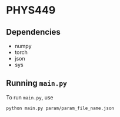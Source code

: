 # PHYS449

## Dependencies

- numpy
- torch
- json
- sys

## Running `main.py`

To run `main.py`, use

```sh
python main.py param/param_file_name.json
```
